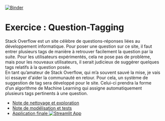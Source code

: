 [![Binder](https://mybinder.org/badge_logo.svg)](https://mybinder.org/v2/gh/mGolos/Question-Tagging/master)
# Exercice : Question-Tagging
Stack Overflow est un site célèbre de questions-réponses liées au développement informatique. Pour poser une question sur ce site, il faut entrer plusieurs tags de manière à retrouver facilement la question par la suite. Pour les utilisateurs expérimentés, cela ne pose pas de problème, mais pour les nouveaux utilisateurs, il serait judicieux de suggérer quelques tags relatifs à la question posée.  
En tant qu’amateur de Stack Overflow, qui m’a souvent sauvé la mise, je vais ici essayer d'aider la communauté en retour. Pour cela, un système de suggestion de tag sera développé pour le site. Celui-ci prendra la forme d’un algorithme de Machine Learning qui assigne automatiquement plusieurs tags pertinents à une question.

* [Note de nettoyage et exploration](https://github.com/mGolos/Machine-Learning-Examples/blob/master/P5_01_notebookexploration.ipynb)
* [Note de modélisation et tests](https://github.com/mGolos/Machine-Learning-Examples/blob/master/P5_02_notebooktest.ipynb)
* [Application finale ![Streamlit App](https://static.streamlit.io/badges/streamlit_badge_black_white.svg)](https://share.streamlit.io/mGolos/Machine-Learning-Examples/master/final_code.py)
